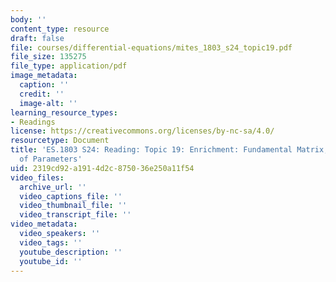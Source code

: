 ```yaml
---
body: ''
content_type: resource
draft: false
file: courses/differential-equations/mites_1803_s24_topic19.pdf
file_size: 135275
file_type: application/pdf
image_metadata:
  caption: ''
  credit: ''
  image-alt: ''
learning_resource_types:
- Readings
license: https://creativecommons.org/licenses/by-nc-sa/4.0/
resourcetype: Document
title: 'ES.1803 S24: Reading: Topic 19: Enrichment: Fundamental Matrix, Variation
  of Parameters'
uid: 2319cd92-a191-4d2c-8750-36e250a11f54
video_files:
  archive_url: ''
  video_captions_file: ''
  video_thumbnail_file: ''
  video_transcript_file: ''
video_metadata:
  video_speakers: ''
  video_tags: ''
  youtube_description: ''
  youtube_id: ''
---
```

